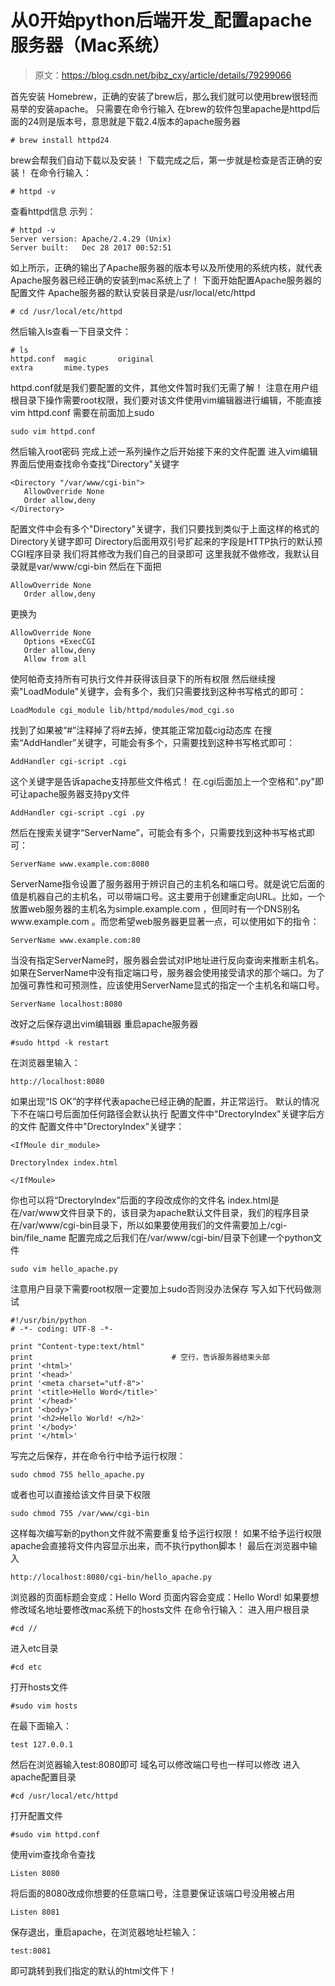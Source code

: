# 从0开始python后端开发_配置apache服务器（Mac系统）
> 原文：https://blog.csdn.net/bjbz_cxy/article/details/79299066

首先安装 Homebrew，正确的安装了brew后，那么我们就可以使用brew很轻而易举的安装apache。
只需要在命令行输入
在brew的软件包里apache是httpd后面的24则是版本号，意思就是下载2.4版本的apache服务器
```
# brew install httpd24
```
brew会帮我们自动下载以及安装！
下载完成之后，第一步就是检查是否正确的安装！
在命令行输入：
```
# httpd -v
```
查看httpd信息
示列：
```
# httpd -v
Server version: Apache/2.4.29 (Unix)
Server built:   Dec 28 2017 00:52:51
```
如上所示，正确的输出了Apache服务器的版本号以及所使用的系统内核，就代表Apache服务器已经正确的安装到mac系统上了！
下面开始配置Apache服务器的配置文件
Apache服务器的默认安装目录是/usr/local/etc/httpd
```
# cd /usr/local/etc/httpd
```
然后输入ls查看一下目录文件：
```
# ls
httpd.conf	magic		original
extra		mime.types

```
httpd.conf就是我们要配置的文件，其他文件暂时我们无需了解！
注意在用户组根目录下操作需要root权限，我们要对该文件使用vim编辑器进行编辑，不能直接vim httpd.conf 需要在前面加上sudo
```
sudo vim httpd.conf
```
然后输入root密码
完成上述一系列操作之后开始接下来的文件配置
进入vim编辑界面后使用查找命令查找"Directory"关键字
```
<Directory "/var/www/cgi-bin">
   AllowOverride None
   Order allow,deny
</Directory>
```
配置文件中会有多个"Directory"关键字，我们只要找到类似于上面这样的格式的Directory关键字即可
Directory后面用双引号扩起来的字段是HTTP执行的默认预CGI程序目录
我们将其修改为我们自己的目录即可
这里我就不做修改，我默认目录就是var/www/cgi-bin
然后在下面把
```
AllowOverride None
   Order allow,deny
```
更换为
```
AllowOverride None
   Options +ExecCGI
   Order allow,deny
   Allow from all
```
使阿帕奇支持所有可执行文件并获得该目录下的所有权限
然后继续搜索"LoadModule"关键字，会有多个，我们只需要找到这种书写格式的即可：
```
LoadModule cgi_module lib/httpd/modules/mod_cgi.so
```
找到了如果被“#”注释掉了将#去掉，使其能正常加载cig动态库
在搜索“AddHandler”关键字，可能会有多个，只需要找到这种书写格式即可：
```
AddHandler cgi-script .cgi
```
这个关键字是告诉apache支持那些文件格式！
在.cgi后面加上一个空格和".py"即可让apache服务器支持py文件
```
AddHandler cgi-script .cgi .py
```
然后在搜索关键字“ServerName”，可能会有多个，只需要找到这种书写格式即可：
```
ServerName www.example.com:8080
```
ServerName指令设置了服务器用于辨识自己的主机名和端口号。就是说它后面的值是机器自己的主机名，可以带端口号。这主要用于创建重定向URL。比如，一个放置web服务器的主机名为simple.example.com ，但同时有一个DNS别名www.example.com 。而您希望web服务器更显著一点，可以使用如下的指令：
```
ServerName www.example.com:80
```
当没有指定ServerName时，服务器会尝试对IP地址进行反向查询来推断主机名。如果在ServerName中没有指定端口号，服务器会使用接受请求的那个端口。为了加强可靠性和可预测性，应该使用ServerName显式的指定一个主机名和端口号。
```
ServerName localhost:8080
```
改好之后保存退出vim编辑器
重启apache服务器
```
#sudo httpd -k restart
```
在浏览器里输入：
```
http://localhost:8080
```
如果出现“IS OK”的字样代表apache已经正确的配置，并正常运行。
默认的情况下不在端口号后面加任何路径会默认执行
配置文件中"DrectoryIndex"关键字后方的文件
配置文件中"Drectorylndex"关键字：

```
<IfMoule dir_module>
 
Drectorylndex index.html
 
</IfMoule>
```
你也可以将“Drectorylndex”后面的字段改成你的文件名
index.html是在/var/www文件目录下的，该目录为apache默认文件目录，我们的程序目录在/var/www/cgi-bin目录下，所以如果要使用我们的文件需要加上/cgi-bin/file_name
配置完成之后我们在/var/www/cgi-bin/目录下创建一个python文件
```
sudo vim hello_apache.py
```
注意用户目录下需要root权限一定要加上sudo否则没办法保存
写入如下代码做测试
```
#!/usr/bin/python
# -*- coding: UTF-8 -*-
 
print "Content-type:text/html"
print                               # 空行，告诉服务器结束头部
print '<html>'
print '<head>'
print '<meta charset="utf-8">'
print '<title>Hello Word</title>'
print '</head>'
print '<body>'
print '<h2>Hello World! </h2>'
print '</body>'
print '</html>'
```
写完之后保存，并在命令行中给予运行权限：
```
sudo chmod 755 hello_apache.py
```
或者也可以直接给该文件目录下权限
```
sudo chmod 755 /var/www/cgi-bin
```
这样每次编写新的python文件就不需要重复给予运行权限！
如果不给予运行权限apache会直接将文件内容显示出来，而不执行python脚本！
最后在浏览器中输入
```
http://localhost:8080/cgi-bin/hello_apache.py
```
浏览器的页面标题会变成：Hello Word
页面内容会变成：Hello Word!
如果要想修改域名地址要修改mac系统下的hosts文件
在命令行输入：
进入用户根目录
```
#cd //
```
进入etc目录
```
#cd etc
```
打开hosts文件
```
#sudo vim hosts
```
在最下面输入：
```
test 127.0.0.1
```
然后在浏览器输入test:8080即可
域名可以修改端口号也一样可以修改
进入apache配置目录
```
#cd /usr/local/etc/httpd
```
打开配置文件
```
#sudo vim httpd.conf
```
使用vim查找命令查找
```
Listen 8080
```
将后面的8080改成你想要的任意端口号，注意要保证该端口号没用被占用
```
Listen 8081
```
保存退出，重启apache，在浏览器地址栏输入：
```
test:8081
```
即可跳转到我们指定的默认的html文件下！